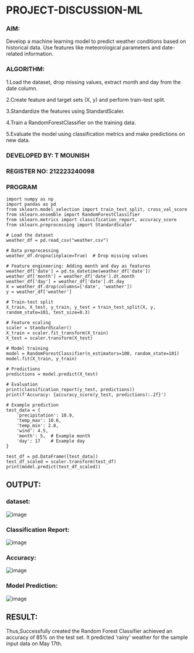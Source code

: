 # PROJECT-DISCUSSION-ML
### AIM:
Develop a machine learning model to predict weather conditions based on historical data. Use features like meteorological parameters and date-related information.
### ALGORITHM:

1.Load the dataset, drop missing values, extract month and day from the date column.

2.Create feature and target sets (X, y) and perform train-test split.

3.Standardize the features using StandardScaler.

4.Train a RandomForestClassifier on the training data.

5.Evaluate the model using classification metrics and make predictions on new data.

### DEVELOPED BY: T MOUNISH
### REGISTER NO: 212223240098

### PROGRAM
```
import numpy as np
import pandas as pd
from sklearn.model_selection import train_test_split, cross_val_score
from sklearn.ensemble import RandomForestClassifier
from sklearn.metrics import classification_report, accuracy_score
from sklearn.preprocessing import StandardScaler

# Load the dataset
weather_df = pd.read_csv("weather.csv")

# Data preprocessing
weather_df.dropna(inplace=True)  # Drop missing values

# Feature engineering: Adding month and day as features
weather_df['date'] = pd.to_datetime(weather_df['date'])
weather_df['month'] = weather_df['date'].dt.month
weather_df['day'] = weather_df['date'].dt.day
X = weather_df.drop(columns=['date', 'weather'])
y = weather_df['weather']

# Train-test split
X_train, X_test, y_train, y_test = train_test_split(X, y, random_state=101, test_size=0.3)

# Feature scaling
scaler = StandardScaler()
X_train = scaler.fit_transform(X_train)
X_test = scaler.transform(X_test)

# Model training
model = RandomForestClassifier(n_estimators=100, random_state=101)
model.fit(X_train, y_train)

# Predictions
predictions = model.predict(X_test)

# Evaluation
print(classification_report(y_test, predictions))
print(f'Accuracy: {accuracy_score(y_test, predictions):.2f}')

# Example prediction
test_data = {
    'precipitation': 10.9,
    'temp_max': 10.6,
    'temp_min': 2.8,
    'wind': 4.5,
    'month': 5,  # Example month
    'day': 17    # Example day
}

test_df = pd.DataFrame([test_data])
test_df_scaled = scaler.transform(test_df)
print(model.predict(test_df_scaled))

```
## OUTPUT:
### dataset:
![image](https://github.com/saiganesh2006/PROJECT-DISCUSSION-ML/assets/145742342/28a95ec2-c736-40c9-880e-42f3e5e0f35f)
### Classification Report:
![image](https://github.com/saiganesh2006/PROJECT-DISCUSSION-ML/assets/145742342/778087d8-7a3f-46f4-9a61-364d2c4f5e1d)
### Accuracy:
![image](https://github.com/saiganesh2006/PROJECT-DISCUSSION-ML/assets/145742342/ad1fff7a-a533-44e1-b4d2-0720ffe4ef6c)
### Model Prediction:
![image](https://github.com/saiganesh2006/PROJECT-DISCUSSION-ML/assets/145742342/c5054554-c39b-438d-9c17-61221708fb40)

## RESULT:
Thus,Successfully created the Random Forest Classifier achieved an accuracy of 85% on the test set. It predicted 'rainy' weather for the sample input data on May 17th.
